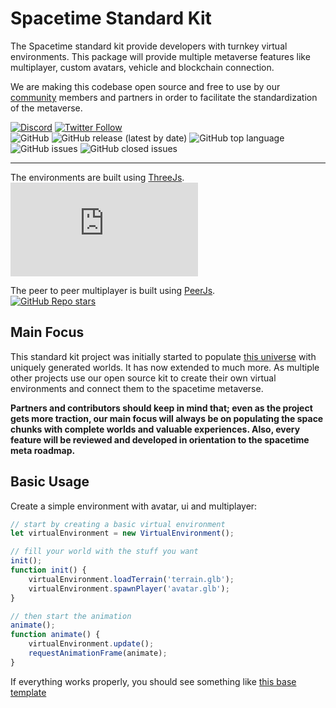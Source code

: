 # Spacetime Standard Kit 
The Spacetime standard kit provide developers with turnkey virtual environments. This package will provide multiple metaverse features like multiplayer, custom avatars, vehicle and blockchain connection. 

We are making this codebase open source and free to use by our [community]([discord-url]) members and partners in order to facilitate the standardization of the metaverse.

[![Discord][discord]][discord-url] [![Twitter Follow][twitter]][twitter-url]  
![GitHub][licence] ![GitHub release (latest by date)][version] ![GitHub top language](https://img.shields.io/github/languages/top/Spacetime-Meta/spacetime-standard-kit)  
![GitHub issues](https://img.shields.io/github/issues-raw/Spacetime-Meta/spacetime-standard-kit) ![GitHub closed issues](https://img.shields.io/github/issues-closed-raw/Spacetime-Meta/spacetime-standard-kit) 

---

The environments are built using [ThreeJs]([three]).  
[![GitHub Repo stars](https://img.shields.io/github/stars/mrdoob/three.js?label=ThreeJS%20-%20Stars&style=social)][three]  

The peer to peer multiplayer is built using [PeerJs]([peerjs]).  
[![GitHub Repo stars](https://img.shields.io/github/stars/peers/peerjs?label=PeerJS%20-%20Stars&style=social)][peerjs]


## Main Focus

This standard kit project was initially started to populate [this universe](https://www.spacetimemeta.io/#/map) with uniquely generated worlds. It has now extended to much more. As multiple other projects use our open source kit to create their own virtual environments and connect them to the spacetime metaverse. 

**Partners and contributors should keep in mind that; even as the project gets more traction, our main focus will always be on populating the space chunks with complete worlds and valuable experiences. Also, every feature will be reviewed and developed in orientation to the spacetime meta roadmap.**

## Basic Usage

Create a simple environment with avatar, ui and multiplayer:

```javascript
// start by creating a basic virtual environment
let virtualEnvironment = new VirtualEnvironment();

// fill your world with the stuff you want
init();
function init() {
    virtualEnvironment.loadTerrain('terrain.glb');
    virtualEnvironment.spawnPlayer('avatar.glb');
}

// then start the animation
animate();
function animate() {
    virtualEnvironment.update();
    requestAnimationFrame(animate);
}
```
If everything works properly, you should see something like [this base template](https://stdkit-dev.netlify.app/examples/base-template/index.html)

[discord-url]: https://discord.gg/w6CzHy35E2
[discord]: https://img.shields.io/discord/685241246557667386?logo=discord
[licence]: https://img.shields.io/github/license/Spacetime-Meta/spacetime-standard-kit
[version]: https://img.shields.io/github/v/release/Spacetime-Meta/spacetime-standard-kit
[three]: (https://github.com/mrdoob/three.js)
[peerjs]: (https://github.com/peers/peerjs)
[twitter]: https://img.shields.io/twitter/follow/Spacetime_Meta?style=social
[twitter-url]: https://twitter.com/intent/follow?screen_name=Spacetime_Meta
